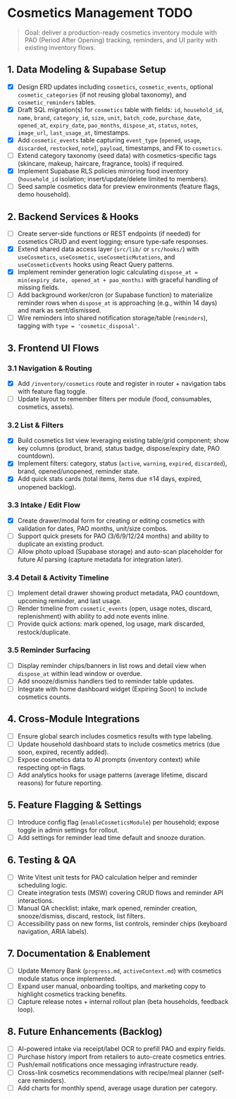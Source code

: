 # Cosmetics Management TODO

> Goal: deliver a production-ready cosmetics inventory module with PAO (Period After Opening) tracking, reminders, and UI parity with existing inventory flows.

## 1. Data Modeling & Supabase Setup
- [x] Design ERD updates including `cosmetics`, `cosmetic_events`, optional `cosmetic_categories` (if not reusing global taxonomy), and `cosmetic_reminders` tables.
- [x] Draft SQL migration(s) for `cosmetics` table with fields: `id`, `household_id`, `name`, `brand`, `category_id`, `size`, `unit`, `batch_code`, `purchase_date`, `opened_at`, `expiry_date`, `pao_months`, `dispose_at`, `status`, `notes`, `image_url`, `last_usage_at`, timestamps.
- [x] Add `cosmetic_events` table capturing `event_type` (`opened`, `usage`, `discarded`, `restocked`, `note`), `payload`, timestamps, and FK to `cosmetics`.
- [ ] Extend category taxonomy (seed data) with cosmetics-specific tags (skincare, makeup, haircare, fragrance, tools) if required.
- [x] Implement Supabase RLS policies mirroring food inventory (`household_id` isolation; insert/update/delete limited to members).
- [ ] Seed sample cosmetics data for preview environments (feature flags, demo household).

## 2. Backend Services & Hooks
- [ ] Create server-side functions or REST endpoints (if needed) for cosmetics CRUD and event logging; ensure type-safe responses.
- [x] Extend shared data access layer (`src/lib/` or `src/hooks/`) with `useCosmetics`, `useCosmetic`, `useCosmeticMutations`, and `useCosmeticEvents` hooks using React Query patterns.
- [x] Implement reminder generation logic calculating `dispose_at = min(expiry_date, opened_at + pao_months)` with graceful handling of missing fields.
- [ ] Add background worker/cron (or Supabase function) to materialize reminder rows when `dispose_at` is approaching (e.g., within 14 days) and mark as sent/dismissed.
- [ ] Wire reminders into shared notification storage/table (`reminders`), tagging with `type = 'cosmetic_disposal'`.

## 3. Frontend UI Flows
### 3.1 Navigation & Routing
- [x] Add `/inventory/cosmetics` route and register in router + navigation tabs with feature flag toggle.
- [ ] Update layout to remember filters per module (food, consumables, cosmetics, assets).

### 3.2 List & Filters
- [x] Build cosmetics list view leveraging existing table/grid component; show key columns (product, brand, status badge, dispose/expiry date, PAO countdown).
- [x] Implement filters: category, status (`active`, `warning`, `expired`, `discarded`), brand, opened/unopened, reminder state.
- [x] Add quick stats cards (total items, items due ≤14 days, expired, unopened backlog).

### 3.3 Intake / Edit Flow
- [x] Create drawer/modal form for creating or editing cosmetics with validation for dates, PAO months, unit/size combos.
- [ ] Support quick presets for PAO (3/6/9/12/24 months) and ability to duplicate an existing product.
- [ ] Allow photo upload (Supabase storage) and auto-scan placeholder for future AI parsing (capture metadata for integration later).

### 3.4 Detail & Activity Timeline
- [ ] Implement detail drawer showing product metadata, PAO countdown, upcoming reminder, and last usage.
- [ ] Render timeline from `cosmetic_events` (open, usage notes, discard, replenishment) with ability to add note events inline.
- [ ] Provide quick actions: mark opened, log usage, mark discarded, restock/duplicate.

### 3.5 Reminder Surfacing
- [ ] Display reminder chips/banners in list rows and detail view when `dispose_at` within lead window or overdue.
- [ ] Add snooze/dismiss handlers tied to reminder table updates.
- [ ] Integrate with home dashboard widget (Expiring Soon) to include cosmetics counts.

## 4. Cross-Module Integrations
- [ ] Ensure global search includes cosmetics results with type labeling.
- [ ] Update household dashboard stats to include cosmetics metrics (due soon, expired, recently added).
- [ ] Expose cosmetics data to AI prompts (inventory context) while respecting opt-in flags.
- [ ] Add analytics hooks for usage patterns (average lifetime, discard reasons) for future reporting.

## 5. Feature Flagging & Settings
- [ ] Introduce config flag (`enableCosmeticsModule`) per household; expose toggle in admin settings for rollout.
- [ ] Add settings for reminder lead time default and snooze duration.

## 6. Testing & QA
- [ ] Write Vitest unit tests for PAO calculation helper and reminder scheduling logic.
- [ ] Create integration tests (MSW) covering CRUD flows and reminder API interactions.
- [ ] Manual QA checklist: intake, mark opened, reminder creation, snooze/dismiss, discard, restock, list filters.
- [ ] Accessibility pass on new forms, list controls, reminder chips (keyboard navigation, ARIA labels).

## 7. Documentation & Enablement
- [ ] Update Memory Bank (`progress.md`, `activeContext.md`) with cosmetics module status once implemented.
- [ ] Expand user manual, onboarding tooltips, and marketing copy to highlight cosmetics tracking benefits.
- [ ] Capture release notes + internal rollout plan (beta households, feedback loop).

## 8. Future Enhancements (Backlog)
- [ ] AI-powered intake via receipt/label OCR to prefill PAO and expiry fields.
- [ ] Purchase history import from retailers to auto-create cosmetics entries.
- [ ] Push/email notifications once messaging infrastructure ready.
- [ ] Cross-link cosmetics recommendations with recipe/meal planner (self-care reminders).
- [ ] Add charts for monthly spend, average usage duration per category.
